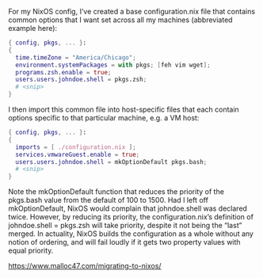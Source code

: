 For my NixOS config, I’ve created a base configuration.nix file that contains common options that I want set across all my machines (abbreviated example here):

```nix
{ config, pkgs, ... }:
{
  time.timeZone = "America/Chicago";
  environment.systemPackages = with pkgs; [feh vim wget];
  programs.zsh.enable = true;
  users.users.johndoe.shell = pkgs.zsh;
  # <snip>
}
```

I then import this common file into host-specific files that each contain options specific to that particular machine, e.g. a VM host:

```nix
{ config, pkgs, ... }:
{
  imports = [ ./configuration.nix ];
  services.vmwareGuest.enable = true;
  users.users.johndoe.shell = mkOptionDefault pkgs.bash;
  # <snip>
}
```

Note the mkOptionDefault function that reduces the priority of the pkgs.bash value from the default of 100 to 1500. Had I left off mkOptionDefault, NixOS would complain that johndoe.shell was declared twice. However, by reducing its priority, the configuration.nix’s definition of johndoe.shell = pkgs.zsh will take priority, despite it not being the “last” merged. In actuality, NixOS builds the configuration as a whole without any notion of ordering, and will fail loudly if it gets two property values with equal priority.

https://www.malloc47.com/migrating-to-nixos/
